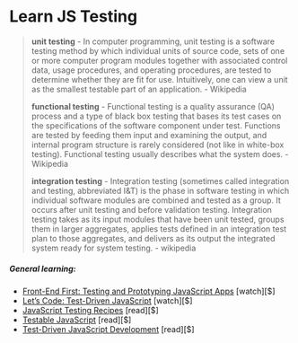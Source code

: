 # Learn JS Testing

> **unit testing** - In computer programming, unit testing is a software testing method by which individual units of source code, sets of one or more computer program modules together with associated control data, usage procedures, and operating procedures, are tested to determine whether they are fit for use. Intuitively, one can view a unit as the smallest testable part of an application. - Wikipedia
>
> **functional testing** - Functional testing is a quality assurance (QA) process and a type of black box testing that bases its test cases on the specifications of the software component under test. Functions are tested by feeding them input and examining the output, and internal program structure is rarely considered (not like in white-box testing). Functional testing usually describes what the system does. - Wikipedia
>
> **integration testing** - Integration testing (sometimes called integration and testing, abbreviated I&T) is the phase in software testing in which individual software modules are combined and tested as a group. It occurs after unit testing and before validation testing. Integration testing takes as its input modules that have been unit tested, groups them in larger aggregates, applies tests defined in an integration test plan to those aggregates, and delivers as its output the integrated system ready for system testing. - wikipedia

##### General learning:

* [Front-End First: Testing and Prototyping JavaScript Apps](http://www.pluralsight.com/courses/testing-and-prototyping-javascript-apps) [watch][$]
* [Let’s Code: Test-Driven JavaScript](http://www.letscodejavascript.com/) [watch][$]
* [JavaScript Testing Recipes](http://jstesting.jcoglan.com/) [read][$]
* [Testable JavaScript](http://www.amazon.com/gp/product/1449323391/ref=pd_lpo_sbs_dp_ss_3) [read][$]
* [Test-Driven JavaScript Development](http://tddjs.com/) [read][$]




























